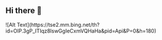 ## Hi there 👋

<!--
**Mounika9929/Mounika9929** is a ✨ _special_ ✨ repository because its `README.md` (this file) appears on your GitHub profile.

Here are some ideas to get you started:

- 🔭 I’m currently working on ...
- 🌱 I’m currently learning ...
- 👯 I’m looking to collaborate on ...
- 🤔 I’m looking for help with ...
- 💬 Ask me about ...
- 📫 How to reach me: ...
- 😄 Pronouns: ...
- ⚡ Fun fact: ...
-->![Alt Text](https://tse2.mm.bing.net/th?id=OIP.3gP_ITIqz8lswGgIeCxmVQHaHa&pid=Api&P=0&h=180)
